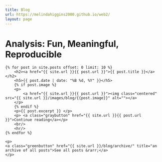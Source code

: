 ```yaml
---
title: Blog
url: https://melindahiggins2000.github.io/web2/
layout: page
---
```


# Analysis: Fun, Meaningful, Reproducible

<div id="posts">

    {% for post in site.posts offset: 0 limit: 10 %}
    	<h2><a href="{{ site.url }}{{ post.url }}">{{ post.title }}</a></h2>
	    <h5>{{ post.date | date: "%B %d, %Y" }}</h5>
	    {% if post.image %}
	    <p>
	    	<a href="{{ site.url }}{{ post.url }}"><img class="centered" src="{{ site.url }}/images/blog/{{post.image}}" alt=""></a>
    	</p>
    	{% endif %}
        <p>{{ post.excerpt }} </p>
        <p>	<a class="graybutton" href="{{ site.url }}{{ post.url }}">Continue reading</a></p>
        <br/>
        <hr/>
    {% endfor %}

	<p>
	<a class="greenbutton" href="{{ site.url }}/blog/archive/" title="an archive of all posts">See all posts &rarr;</a>
	</p>
	
</div>

